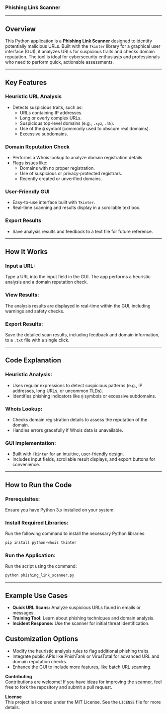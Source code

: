 ### **Phishing Link Scanner**  

---

## **Overview**  
This Python application is a **Phishing Link Scanner** designed to identify potentially malicious URLs. Built with the `Tkinter` library for a graphical user interface (GUI), it analyzes URLs for suspicious traits and checks domain reputation. The tool is ideal for cybersecurity enthusiasts and professionals who need to perform quick, actionable assessments.  

---

## **Key Features**  

### **Heuristic URL Analysis**  
- Detects suspicious traits, such as:  
  - URLs containing IP addresses.  
  - Long or overly complex URLs.  
  - Suspicious top-level domains (e.g., `.xyz`, `.tk`).  
  - Use of the `@` symbol (commonly used to obscure real domains).  
  - Excessive subdomains.  

### **Domain Reputation Check**  
- Performs a Whois lookup to analyze domain registration details.  
- Flags issues like:  
  - Domains with no proper registration.  
  - Use of suspicious or privacy-protected registrars.  
  - Recently created or unverified domains.  

### **User-Friendly GUI**  
- Easy-to-use interface built with `Tkinter`.  
- Real-time scanning and results display in a scrollable text box.  

### **Export Results**  
- Save analysis results and feedback to a text file for future reference.  

---

## **How It Works**  

### **Input a URL:**  
Type a URL into the input field in the GUI. The app performs a heuristic analysis and a domain reputation check.  

### **View Results:**  
The analysis results are displayed in real-time within the GUI, including warnings and safety checks.  

### **Export Results:**  
Save the detailed scan results, including feedback and domain information, to a `.txt` file with a single click.  

---

## **Code Explanation**  

### **Heuristic Analysis:**  
- Uses regular expressions to detect suspicious patterns (e.g., IP addresses, long URLs, or uncommon TLDs).  
- Identifies phishing indicators like `@` symbols or excessive subdomains.  

### **Whois Lookup:**  
- Checks domain registration details to assess the reputation of the domain.  
- Handles errors gracefully if Whois data is unavailable.  

### **GUI Implementation:**  
- Built with `Tkinter` for an intuitive, user-friendly design.  
- Includes input fields, scrollable result displays, and export buttons for convenience.  

---

## **How to Run the Code**  

### **Prerequisites:**  
Ensure you have Python 3.x installed on your system.  

### **Install Required Libraries:**  
Run the following command to install the necessary Python libraries:  
```bash  
pip install python-whois tkinter  
```  

### **Run the Application:**  
Run the script using the command:  
```bash  
python phishing_link_scanner.py  
```  

---

## **Example Use Cases**  

- **Quick URL Scans:** Analyze suspicious URLs found in emails or messages.  
- **Training Tool:** Learn about phishing techniques and domain analysis.  
- **Incident Response:** Use the scanner for initial threat identification.  


## **Customization Options**  

- Modify the heuristic analysis rules to flag additional phishing traits.  
- Integrate public APIs like PhishTank or VirusTotal for advanced URL and domain reputation checks.  
- Enhance the GUI to include more features, like batch URL scanning.  

 **Contributing**  
Contributions are welcome! If you have ideas for improving the scanner, feel free to fork the repository and submit a pull request.  

 **License**  
This project is licensed under the MIT License. See the `LICENSE` file for more details.  


